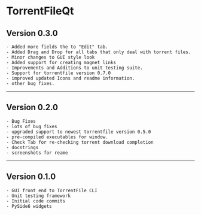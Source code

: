 # TorrentFileQt

## Version 0.3.0

    - Added more fields the to "Edit" tab.
    - Added Drag and Drop for all tabs that only deal with torrent files.
    - Minor changes to GUI style look
    - Added support for creating magnet links
    - Improvements and Additions to unit testing suite.
    - Support for torrentfile version 0.7.0
    - improved updated Icons and readme information.
    - other bug fixes.

----------

## Version 0.2.0

    - Bug Fixes
    - lots of bug fixes
    - upgraded support to newest torrentfile version 0.5.0
    - pre-compiled executables for window.
    - Check Tab for re-checking torrent download completion
    - docstrings
    - screenshots for reame

----------

## Version 0.1.0

    - GUI front end to TorrentFile CLI
    - Unit testing framework
    - Initial code commits
    - PySide6 widgets
